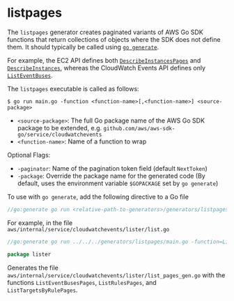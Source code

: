 # listpages

The `listpages` generator creates paginated variants of AWS Go SDK functions that return collections of objects where the SDK does not define them. It should typically be called using [`go generate`](https://golang.org/cmd/go/#hdr-Generate_Go_files_by_processing_source).

For example, the EC2 API defines both [`DescribeInstancesPages`](https://docs.aws.amazon.com/sdk-for-go/api/service/ec2/#EC2.DescribeInstancesPages) and  [`DescribeInstances`](https://docs.aws.amazon.com/sdk-for-go/api/service/ec2/#EC2.DescribeInstances), whereas the CloudWatch Events API defines only [`ListEventBuses`](https://docs.aws.amazon.com/sdk-for-go/api/service/cloudwatchevents/#CloudWatchEvents.ListEventBuses).

The `listpages` executable is called as follows:

```console
$ go run main.go -function <function-name>[,<function-name>] <source-package>
```

* `<source-package>`: The full Go package name of the AWS Go SDK package to be extended, e.g. `github.com/aws/aws-sdk-go/service/cloudwatchevents`
* `<function-name>`: Name of a function to wrap

Optional Flags:

* `-paginator`: Name of the pagination token field (default `NextToken`)
* `-package`: Override the package name for the generated code (By default, uses the environment variable `$GOPACKAGE` set by `go generate`)

To use with `go generate`, add the following directive to a Go file

```go
//go:generate go run <relative-path-to-generators>/generators/listpages/main.go -function=<comma-separated-list-of-functions> <aws-sdk-package>
```

For example, in the file `aws/internal/service/cloudwatchevents/lister/list.go`

```go
//go:generate go run ../../../generators/listpages/main.go -function=ListEventBuses,ListRules,ListTargetsByRule github.com/aws/aws-sdk-go/service/cloudwatchevents

package lister
```

Generates the file `aws/internal/service/cloudwatchevents/lister/list_pages_gen.go` with the functions `ListEventBusesPages`, `ListRulesPages`, and `ListTargetsByRulePages`.
